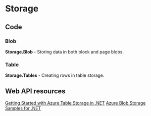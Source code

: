 # Storage

## Code

### Blob
**Storage.Blob** - Storing data in both block and page blobs.

### Table
**Storage.Tables** - Creating rows in table storage.

## Web API resources
[Getting Started with Azure Table Storage in .NET](https://github.com/Azure-Samples/storage-table-dotnet-getting-started)
[Azure Blob Storage Samples for .NET](https://github.com/Azure-Samples/storage-blob-dotnet-getting-started)

